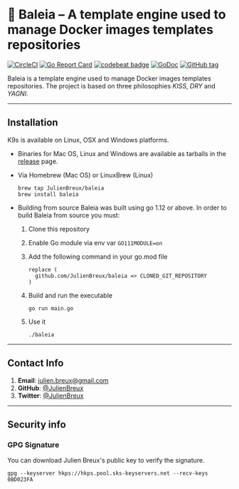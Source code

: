 # 🐋 Baleia – A template engine used to manage Docker images templates repositories

[![CircleCI](https://badgen.net/circleci/github/JulienBreux/baleia/master)](https://circleci.com/gh/JulienBreux/baleia)
[![Go Report Card](https://goreportcard.com/badge/github.com/JulienBreux/baleia)](https://goreportcard.com/report/github.com/JulienBreux/baleia)
[![codebeat badge](https://codebeat.co/badges/83fd6a4c-0f77-457a-9336-f4aea31e26aa)](https://codebeat.co/projects/github-com-julienbreux-baleia-master)
[![GoDoc](https://godoc.org/github.com/JulienBreux/baleia?status.svg)](http://godoc.org/github.com/JulienBreux/baleia)
[![GitHub tag](https://img.shields.io/github/tag/JulienBreux/baleia.svg)](Tag)

Baleia is a template engine used to manage Docker images templates repositories.
The project is based on three philosophies *KISS*, *DRY* and *YAGNI*.

---

## Installation

K9s is available on Linux, OSX and Windows platforms.

* Binaries for Mac OS, Linux and Windows are available as tarballs in the [release](https://github.com/JulienBreux/baleia/releases) page.

* Via Homebrew (Mac OS) or LinuxBrew (Linux)

   ```shell
   brew tap JulienBreux/baleia
   brew install baleia
   ```

* Building from source
   Baleia was built using go 1.12 or above. In order to build Baleia from source you must:
   1. Clone this repository
   2. Enable Go module via env var `GO111MODULE=on`
   3. Add the following command in your go.mod file

      ```text
      replace (
        github.com/JulienBreux/baleia => CLONED_GIT_REPOSITORY
      )
      ```

   4. Build and run the executable

        ```shell
        go run main.go
        ```

   5. Use it

        ```shell
        ./baleia
        ```

---

## Contact Info

1. **Email**:   julien.breux@gmail.com
2. **GitHub**:  [@JulienBreux](https://github.com/JulienBreux)
3. **Twitter**: [@JulienBreux](https://twitter.com/JulienBreux)

---

## Security info

### GPG Signature

You can download Julien Breux's public key to verify the signature.

```shell
gpg --keyserver hkps://hkps.pool.sks-keyservers.net --recv-keys 0BD023FA
```
